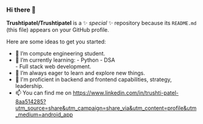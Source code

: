 ### Hi there 👋

**Trushtipatel/Trushtipatel** is a ✨ _special_ ✨ repository because its `README.md` (this file) appears on your GitHub profile.

Here are some ideas to get you started:

- 🔭 I’m compute engineering student.
- 🌱 I’m currently learning: 
         - Python
         - DSA  
         - Full stack web development.
- 🤔 I’m always eager to learn and explore new things.
- 🔧 I'm proficient in backend and frontend capabilities, strategy, leadership. 
- 📫 You can find me on https://www.linkedin.com/in/trushti-patel-8aa514285?utm_source=share&utm_campaign=share_via&utm_content=profile&utm_medium=android_app 


